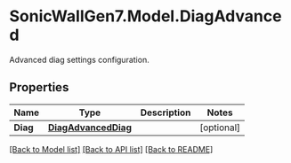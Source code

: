 # SonicWallGen7.Model.DiagAdvanced
Advanced diag settings configuration.

## Properties

Name | Type | Description | Notes
------------ | ------------- | ------------- | -------------
**Diag** | [**DiagAdvancedDiag**](DiagAdvancedDiag.md) |  | [optional] 

[[Back to Model list]](../README.md#documentation-for-models) [[Back to API list]](../README.md#documentation-for-api-endpoints) [[Back to README]](../README.md)


